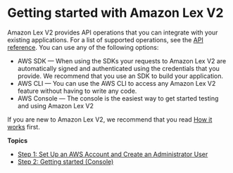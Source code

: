 # Getting started with Amazon Lex V2<a name="getting-started"></a>

Amazon Lex V2 provides API operations that you can integrate with your existing applications\. For a list of supported operations, see the [API reference](API_Reference.md)\. You can use any of the following options:
+ AWS SDK — When using the SDKs your requests to Amazon Lex V2 are automatically signed and authenticated using the credentials that you provide\. We recommend that you use an SDK to build your application\.
+ AWS CLI — You can use the AWS CLI to access any Amazon Lex V2 feature without having to write any code\.
+ AWS Console — The console is the easiest way to get started testing and using Amazon Lex V2 

 If you are new to Amazon Lex V2, we recommend that you read [How it works](how-it-works.md) first\. 

**Topics**
+ [Step 1: Set Up an AWS Account and Create an Administrator User](gs-account.md)
+ [Step 2: Getting started \(Console\)](gs-console.md)